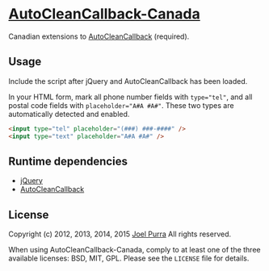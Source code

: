# [AutoCleanCallback-Canada](https://github.com/joelpurra/autocleancallback-canada)

Canadian extensions to [AutoCleanCallback](https://github.com/joelpurra/autocleancallback) (required).



## Usage

Include the script after jQuery and AutoCleanCallback has been loaded.

In your HTML form, mark all phone number fields with `type="tel"`, and all postal code fields with `placeholder="A#A #A#"`. These two types are automatically detected and enabled.

```html
<input type="tel" placeholder="(###) ###-####" />
<input type="text" placeholder="A#A #A#" />
```



## Runtime dependencies
- [jQuery](http://jquery.com/)
- [AutoCleanCallback](https://github.com/joelpurra/autocleancallback)



## License
Copyright (c) 2012, 2013, 2014, 2015 [Joel Purra](http://joelpurra.com/)
All rights reserved.

When using AutoCleanCallback-Canada, comply to at least one of the three available licenses: BSD, MIT, GPL. Please see the `LICENSE` file for details.
